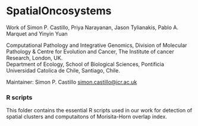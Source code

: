 # SpatialOncosystems
Work of Simon P. Castillo, Priya Narayanan, Jason Tylianakis, Pablo A. Marquet and Yinyin Yuan <br>

Computational Pathology and Integrative Genomics, Division of Molecular Pathology & Centre for Evolution and Cancer, The Institute of cancer Research, London, UK. <br>
Department of Ecology, School of Biological Sciences, Pontificia Universidad Catolica de Chile, Santiago, Chile.<br>

Maintainer: Simon P. Castillo <simon.castillo@icr.ac.uk>


### R scripts
This folder contains the essential R scripts used in our work for detection of spatial clusters and computaitons of Morisita-Horn overlap index.
